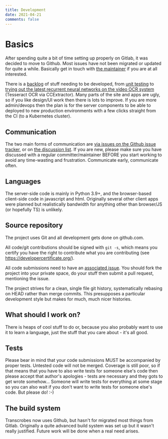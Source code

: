 ```yaml
---
title: Development
date: 2021-04-21
comments: false
---
```


# Basics
After spending quite a bit of time setting up properly on Gitlab, it was decided to move to Github. Most issues have not been migrated or updated for quite a while. Basically get in touch with [the maintainer](/page/contact/) if you are at all interested.

There is a [backlog](https://gitlab.com/groups/transcrobes/-/issues) of stuff needing to be developed, from [unit testing](https://gitlab.com/transcrobes/transcrobes/issues/7) to [trying out the latest recurrent neural networks on the video OCR system](https://gitlab.com/transcrobes/transcrobes/issues/16) (Tesseract OCR via CCExtractor). Many parts of the site and apps are ugly, so if you like design/UI work then there is lots to improve. If you are more admin/devops then the plan is for the server components to be able to deployed to new production environments with a few clicks straight from the CI (to a Kubernetes cluster).

## Communication
The two main forms of communication are [via issues on the Github issue tracker](https://github.com/transcrobes/transcrobes/issues), or on [the discussion list](https://github.com/transcrobes/transcrobes/discussions). If you are new, please make sure you have discussed with a regular committer/maintainer BEFORE you start working to avoid any time-wasting and frustration. Communicate early, communicate often.

## Languages
The server-side code is mainly in Python 3.9+, and the browser-based client-side code in javascript and html. Originally several other client apps were planned but realistically bandwidth for anything other than browser/JS (or hopefully TS) is unlikely.

## Source repository
The project uses Git and all development gets done on github.com.

All code/git contributions should be signed with `git -s`, which means you certify you have the right to contribute what you are contributing (see https://developercertificate.org/).

All code submissions need to have an [associated issue](https://github.com/transcrobes/transcrobes/issues). You should fork the project into your private space, do your stuff then submit a pull request, mentioning the issue.

The project strives for a clean, single file git history, systematically rebasing on HEAD rather than merge commits. This presupposes a particular development style but makes for much, much nicer histories.

## What should I work on?
There is heaps of cool stuff to do or, because you also probably want to use it to learn a language, just the stuff that you care about - it's all good.

## Tests
Please bear in mind that your code submissions MUST be accompanied by proper tests. Untested code will not be merged. Coverage is still poor, so if that means that you have to also write tests for someone else's code then please accept that author's apologies - tests are necessary and they gots to get wrote somehow... Someone will write tests for everything at some stage so you can also wait if you don't want to write tests for someone else's code. But please do! :-)

## The build system
Transcrobes now uses Github, but hasn't for migrated most things from Gitlab. Originally a quite advanced build system was set up but it wasn't really justified. Future work will be done when a real need arises.
